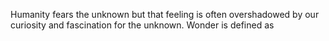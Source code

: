 Humanity fears the unknown but that feeling is often overshadowed by our curiosity and fascination for the unknown. Wonder is defined as 